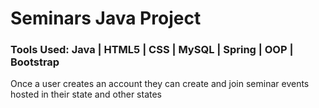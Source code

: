 # Seminars Java Project

<h3>
  Tools Used: Java | HTML5 | CSS | MySQL | Spring | OOP | Bootstrap
</h3>

<p>Once a user creates an account they can create and join seminar events hosted in their state and other states</p>

